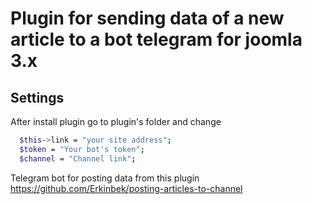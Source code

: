 # Plugin for sending data of a new article to a bot telegram for joomla 3.x

## Settings

After install plugin go to plugin's folder and change

```bash
  $this->link = "your site address";
  $token = "Your bot's token";
  $channel = "Channel link";
```

Telegram bot for posting data from this plugin https://github.com/Erkinbek/posting-articles-to-channel